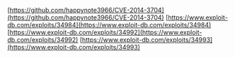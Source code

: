 [https://github.com/happynote3966/CVE-2014-3704](https://github.com/happynote3966/CVE-2014-3704)
[https://www.exploit-db.com/exploits/34984](https://www.exploit-db.com/exploits/34984)
[https://www.exploit-db.com/exploits/34992](https://www.exploit-db.com/exploits/34992)
[https://www.exploit-db.com/exploits/34993](https://www.exploit-db.com/exploits/34993)
